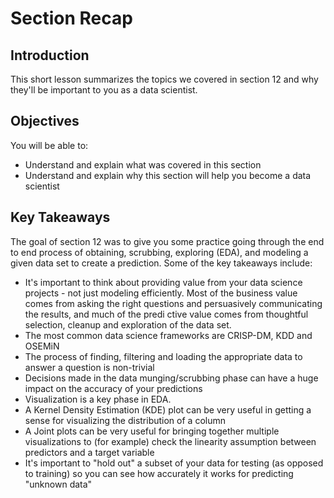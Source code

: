 
# Section Recap

## Introduction

This short lesson summarizes the topics we covered in section 12 and why they'll be important to you as a data scientist.

## Objectives
You will be able to:
* Understand and explain what was covered in this section
* Understand and explain why this section will help you become a data scientist

## Key Takeaways

The goal of section 12 was to give you some practice going through the end to end process of obtaining, scrubbing, exploring (EDA), and modeling a given data set to create a prediction. Some of the key takeaways include:
* It's important to think about providing value from your data science projects - not just modeling efficiently. Most of the business value comes from asking the right questions and persuasively communicating the results, and much of the predi ctive value comes from thoughtful selection, cleanup and exploration of the data set.
* The most common data science frameworks are CRISP-DM, KDD and OSEMiN
* The process of finding, filtering and loading the appropriate data to answer a question is non-trivial
* Decisions made in the data munging/scrubbing phase can have a huge impact on the accuracy of your predictions
* Visualization is a key phase in EDA. 
* A Kernel Density Estimation (KDE) plot can be very useful in getting a sense for visualizing the distribution of a column
* A Joint plots can be very useful for bringing together multiple visualizations to (for example) check the linearity assumption between predictors and a target variable
* It's important to "hold out" a subset of your data for testing (as opposed to training) so you can see how accurately it works for predicting "unknown data"

